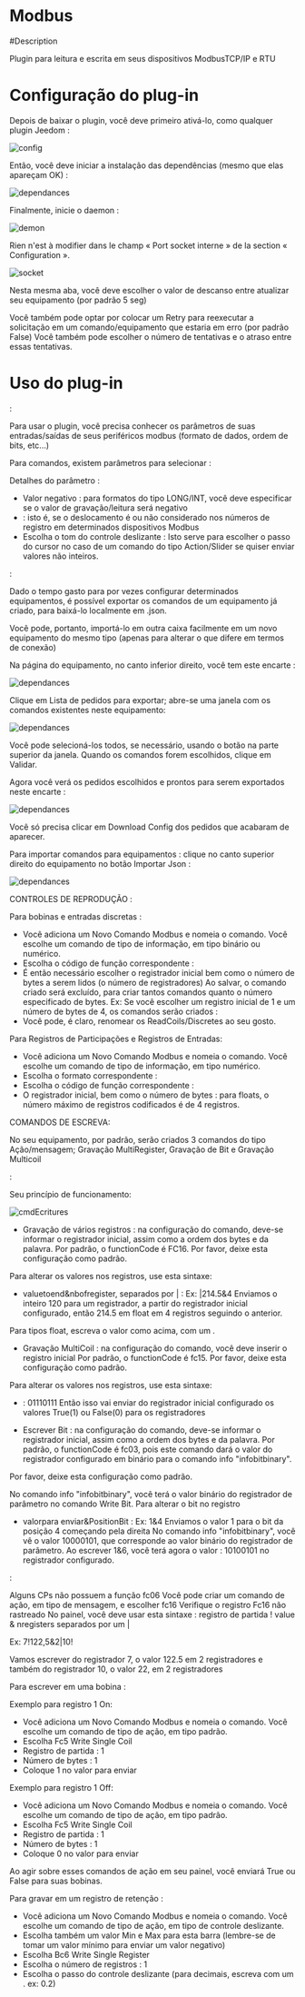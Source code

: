 # Modbus

#Description

Plugin para leitura e escrita em seus dispositivos ModbusTCP/IP e RTU



# Configuração do plug-in

Depois de baixar o plugin, você deve primeiro ativá-lo, como qualquer plugin Jeedom :

![config](../images/ModbusActiv.png)

Então, você deve iniciar a instalação das dependências (mesmo que elas apareçam OK) :

![dependances](../images/ModbusDep.png)

Finalmente, inicie o daemon :

![demon](../images/ModbusDemon.png)

Rien n'est à modifier dans le champ « Port socket interne » de la section « Configuration ».

![socket](../images/ModbusConfig.png)

Nesta mesma aba, você deve escolher o valor de descanso entre atualizar seu equipamento (por padrão 5 seg)

Você também pode optar por colocar um Retry para reexecutar a solicitação em um comando/equipamento que estaria em erro (por padrão False)
Você também pode escolher o número de tentativas e o atraso entre essas tentativas.




# Uso do plug-in


 :

Para usar o plugin, você precisa conhecer os parâmetros de suas entradas/saídas de seus periféricos modbus (formato de dados, ordem de bits, etc...)

Para comandos, existem parâmetros para selecionar :

Detalhes do parâmetro :
- Valor negativo : para formatos do tipo LONG/INT, você deve especificar se o valor de gravação/leitura será negativo
-  : isto é, se o deslocamento é ou não considerado nos números de registro em determinados dispositivos Modbus
- Escolha o tom do controle deslizante : Isto serve para escolher o passo do cursor no caso de um comando do tipo Action/Slider se quiser enviar valores não inteiros.




 :

Dado o tempo gasto para por vezes configurar determinados equipamentos, é possível exportar os comandos de um equipamento já criado, para baixá-lo localmente em .json.

Você pode, portanto, importá-lo em outra caixa facilmente em um novo equipamento do mesmo tipo (apenas para alterar o que difere em termos de conexão)


Na página do equipamento, no canto inferior direito, você tem este encarte : 

![dependances](../images/exportFunction.png)


Clique em Lista de pedidos para exportar; abre-se uma janela com os comandos existentes neste equipamento:

![dependances](../images/choiceCmds.png)

Você pode selecioná-los todos, se necessário, usando o botão na parte superior da janela. 
Quando os comandos forem escolhidos, clique em Validar.



Agora você verá os pedidos escolhidos e prontos para serem exportados neste encarte :

![dependances](../images/exportCmds.png)

Você só precisa clicar em Download Config dos pedidos que acabaram de aparecer.



Para importar comandos para equipamentos : clique no canto superior direito do equipamento no botão Importar Json :

![dependances](../images/importFunction.png)












CONTROLES DE REPRODUÇÃO :

Para bobinas e entradas discretas :  
  - Você adiciona um Novo Comando Modbus e nomeia o comando. Você escolhe um comando de tipo de informação, em tipo binário ou numérico.
  - Escolha o código de função correspondente : 
  - É então necessário escolher o registrador inicial bem como o número de bytes a serem lidos (o número de registradores)
  Ao salvar, o comando criado será excluído, para criar tantos comandos quanto o número especificado de bytes.
  Ex: Se você escolher um registro inicial de 1 e um número de bytes de 4, os comandos serão criados : 
  - Você pode, é claro, renomear os ReadCoils/Discretes ao seu gosto.



  Para Registros de Participações e Registros de Entradas:
  - Você adiciona um Novo Comando Modbus e nomeia o comando. Você escolhe um comando de tipo de informação, em tipo numérico.
  - Escolha o formato correspondente : 
  - Escolha o código de função correspondente : 
  - O registrador inicial, bem como o número de bytes : para floats, o número máximo de registros codificados é de 4 registros.



COMANDOS DE ESCREVA:

 No seu equipamento, por padrão, serão criados 3 comandos do tipo Ação/mensagem; Gravação MultiRegister, Gravação de Bit e Gravação Multicoil


 :


 Seu princípio de funcionamento:



![cmdEcritures](../images/modbusCmdsEcritures.png)




  - Gravação de vários registros : na configuração do comando, deve-se informar o registrador inicial, assim como a ordem dos bytes e da palavra.
  Por padrão, o functionCode é FC16. Por favor, deixe esta configuração como padrão.

  Para alterar os valores nos registros, use esta sintaxe:
  - valuetoend&nbofregister, separados por | :   Ex:  |214.5&4 Enviamos o inteiro 120 para um registrador, a partir do registrador inicial configurado,
  então 214.5 em float em 4 registros seguindo o anterior.

  Para tipos float, escreva o valor como acima, com um .


  - Gravação MultiCoil : na configuração do comando, você deve inserir o registro inicial
  Por padrão, o functionCode é fc15. Por favor, deixe esta configuração como padrão.

  Para alterar os valores nos registros, use esta sintaxe:
  -   : 01110111 Então isso vai enviar do registrador inicial configurado os valores True(1) ou False(0) para os registradores




  - Escrever Bit : na configuração do comando, deve-se informar o registrador inicial, assim como a ordem dos bytes e da palavra.
  Por padrão, o functionCode é fc03, pois este comando dará o valor do registrador configurado em binário para o comando info "infobitbinary".

  Por favor, deixe esta configuração como padrão.

  No comando info "infobitbinary", você terá o valor binário do registrador de parâmetro no comando Write Bit.
  Para alterar o bit no registro

  - valorpara enviar&PositionBit :   Ex:  1&4 Enviamos o valor 1 para o bit da posição 4 começando pela direita
  No comando info "infobitbinary", você vê o valor 10000101, que corresponde ao valor binário do registrador de parâmetro.
  Ao escrever 1&6, você terá agora o valor : 10100101 no registrador configurado.



 :


Alguns CPs não possuem a função fc06
Você pode criar um comando de ação, em tipo de mensagem, e escolher fc16
Verifique o registro Fc16 não rastreado
No painel, você deve usar esta sintaxe :
registro de partida ! value & nregisters separados por um |

Ex: 7!122,5&2|10!

Vamos escrever do registrador 7, o valor 122.5 em 2 registradores e também do registrador 10, o valor 22, em 2 registradores



Para escrever em uma bobina :

Exemplo para registro 1 On:
- Você adiciona um Novo Comando Modbus e nomeia o comando. Você escolhe um comando de tipo de ação, em tipo padrão.
- Escolha Fc5 Write Single Coil
- Registro de partida : 1
- Número de bytes : 1
- Coloque 1 no valor para enviar

Exemplo para registro 1 Off:
- Você adiciona um Novo Comando Modbus e nomeia o comando. Você escolhe um comando de tipo de ação, em tipo padrão.
- Escolha Fc5 Write Single Coil
- Registro de partida : 1
- Número de bytes : 1
- Coloque 0 no valor para enviar


Ao agir sobre esses comandos de ação em seu painel, você enviará True ou False para suas bobinas.




Para gravar em um registro de retenção :

- Você adiciona um Novo Comando Modbus e nomeia o comando. Você escolhe um comando de tipo de ação, em tipo de controle deslizante.
- Escolha também um valor Min e Max para esta barra (lembre-se de tomar um valor mínimo para enviar um valor negativo)
- Escolha Bc6 Write Single Register
- Escolha o número de registros : 1
- Escolha o passo do controle deslizante (para decimais, escreva com um .   ex: 0.2)
